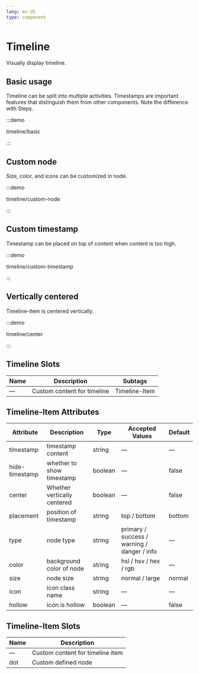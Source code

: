 ```yaml
---
lang: en-US
type: component
---
```


# Timeline

Visually display timeline.

## Basic usage

Timeline can be split into multiple activities. Timestamps are important features that distinguish them from other components. Note the difference with Steps.

:::demo

timeline/basic

:::

## Custom node

Size, color, and icons can be customized in node.

:::demo

timeline/custom-node

:::

## Custom timestamp

Timestamp can be placed on top of content when content is too high.

:::demo

timeline/custom-timestamp

:::

## Vertically centered

Timeline-Item is centered vertically.

:::demo

timeline/center

:::

## Timeline Slots

| Name | Description                 | Subtags       |
| ---- | --------------------------- | ------------- |
| —    | Custom content for timeline | Timeline-Item |

## Timeline-Item Attributes

| Attribute      | Description                 | Type    | Accepted Values                             | Default |
| -------------- | --------------------------- | ------- | ------------------------------------------- | ------- |
| timestamp      | timestamp content           | string  | —                                           | —       |
| hide-timestamp | whether to show timestamp   | boolean | —                                           | false   |
| center         | Whether vertically centered | boolean | —                                           | false   |
| placement      | position of timestamp       | string  | top / bottom                                | bottom  |
| type           | node type                   | string  | primary / success / warning / danger / info | —       |
| color          | background color of node    | string  | hsl / hsv / hex / rgb                       | —       |
| size           | node size                   | string  | normal / large                              | normal  |
| icon           | icon class name             | string  | —                                           | —       |
| hollow         | icon is hollow              | boolean | —                                           | false   |

## Timeline-Item Slots

| Name | Description                      |
| ---- | -------------------------------- |
| —    | Custom content for timeline item |
| dot  | Custom defined node              |
